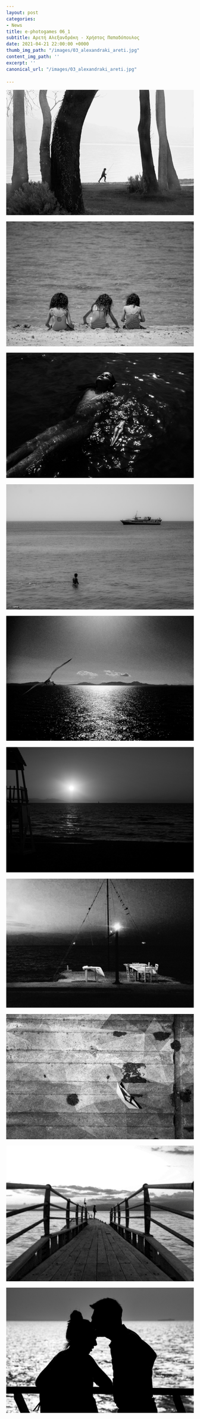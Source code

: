 ```yaml
---
layout: post
categories:
- News
title: e-photogames 06_1
subtitle: Αρετή Αλεξανδράκη - Χρήστος Παπαδόπουλος
date: 2021-04-21 22:00:00 +0000
thumb_img_path: "/images/03_alexandraki_areti.jpg"
content_img_path: ''
excerpt: ''
canonical_url: "/images/03_alexandraki_areti.jpg"

---
```

![](/images/01_alexandraki_areti.jpg)

![](/images/02_christos_budah_papadopoulos.jpg)

![](/images/03_alexandraki_areti.jpg)

![](/images/04_christos_budah_papadopoulos.jpg)

![](/images/05_alexandraki_areti.jpg)

![](/images/06_papadopoulos_christos_2.jpg)

![](/images/07_alexandraki_areti.jpg)

![](/images/08_christos_budah_papadopoulos.jpg)

![](/images/09_alexandraki_areti_3.jpg)

![](/images/10_christos_budah_papadopoulos.jpg)